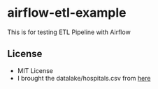 # airflow-etl-example
This is for testing ETL Pipeline with Airflow 
                                      

## License
- MIT License
- I brought the datalake/hospitals.csv from [here](https://corgis-edu.github.io/corgis/csv/hospitals/) 
